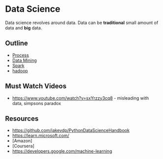 # Data Science

Data science revolves around data.
Data can be **traditional** small amount of data and **big** data.

## Outline

- [Process](process.md)
- [Data Mining](data-mining.md)
- [Spark](spark/README.md)
- [hadoop](hadoop/README.md)

## Must Watch Videos

- <https://www.youtube.com/watch?v=sxYrzzy3cq8> - misleading with data, simpsons paradox

## Resources

- <https://github.com/jakevdp/PythonDataScienceHandbook>
- <https://learn.microsoft.com/>
- [Amazon]
- [Coursera]
- <https://developers.google.com/machine-learning>
